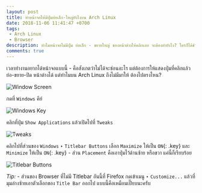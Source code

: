 ```yaml
---
layout: post
title: ทำหน้าจอให้มีปุ่มย่อเล็ก-ใหญ่ยังไงบน Arch Linux
date: 2018-11-06 11:41:47 +0700
tags:
 - Arch Linux
 - Browser
description: ทำไมหน้าจอไม่มีปุ่ม ย่อเล็ก - ขยายใหญ่ ของหน้าต่างให้คลิกเลย จะต้องทำยังไง? ใครก็ได้ช่วยที!
comments: true
---
```

เวลาทำงานอยากได้หน้าจอแบบนี้ - คือสังเกตว่าไม่ได้จะซ่อนอะไร แต่ต้องการให้แสดงปุ่มที่คลิกแล้ว ย่อ-ขยาย-ปิด หน้าต่างได้ แต่ทำไมบน Arch Linux ถึงไม่มีมาให้ ต้องไปตรงไหน?

![Window Screen](https://res.cloudinary.com/sdees-reallife/image/upload/c_scale,w_600/v1541482840/Screenshot_from_2018-11-06_12-37-45.png)

กดที่ `Windows` คีย์

![Windows Key](https://res.cloudinary.com/sdees-reallife/image/upload/c_scale,w_200/v1541483460/windows-key.jpg)

คลิกที่ปุ่ม `Show Applications` แล้วเปิดไปที่ `Tweaks`

![Tweaks](https://res.cloudinary.com/sdees-reallife/image/upload/c_scale,w_600/v1541481605/Screenshot_from_2018-11-06_12-18-14.png)

คลิกไปที่ส่วนของ `Windows` ‣ `Titlebar Buttons` เลือก `Maximize` ให้เป็น `ON`{: .key} และ `Minimize` ให้เป็น `ON`{: .key} - ส่วน `Placement` คือเอาปุ่มไว้ด้านซ้าย หรือขวา แค่นี้ก็เรียบร้อย

![Titlebar Buttons](https://res.cloudinary.com/sdees-reallife/image/upload/c_scale,w_400/v1541482067/Screenshot_from_2018-11-06_12-24-28.png)

*Tip:* - ส่วนของ Browser ที่ไม่มี Titlebar อันนี้ที่ Firefox กดเข้าเมนู ‣ `Customize...` แล้วที่มุมล่างซ้ายเอาตัวเลือกของ `Title Bar` ออกไป แบบนี้คือเหมือนเปี๊ยบนะครับ
